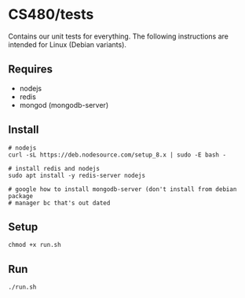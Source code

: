 # CS480/tests

Contains our unit tests for everything. The following instructions are intended
for Linux (Debian variants). 

## Requires

- nodejs
- redis
- mongod (mongodb-server)

## Install 


```
# nodejs
curl -sL https://deb.nodesource.com/setup_8.x | sudo -E bash -

# install redis and nodejs
sudo apt install -y redis-server nodejs 

# google how to install mongodb-server (don't install from debian package 
# manager bc that's out dated
```

## Setup

```
chmod +x run.sh
```

## Run

```
./run.sh
```